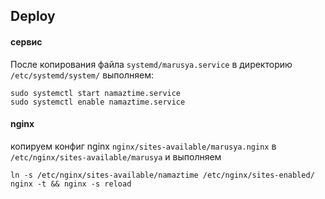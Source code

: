 ## Deploy
#### сервис
После копирования файла `systemd/marusya.service` в директорию `/etc/systemd/system/` выполняем:
```shell
sudo systemctl start namaztime.service
sudo systemctl enable namaztime.service
```

#### nginx
копируем конфиг nginx `nginx/sites-available/marusya.nginx` в `/etc/nginx/sites-available/marusya` и выполняем
```shell
ln -s /etc/nginx/sites-available/namaztime /etc/nginx/sites-enabled/
nginx -t && nginx -s reload
```


